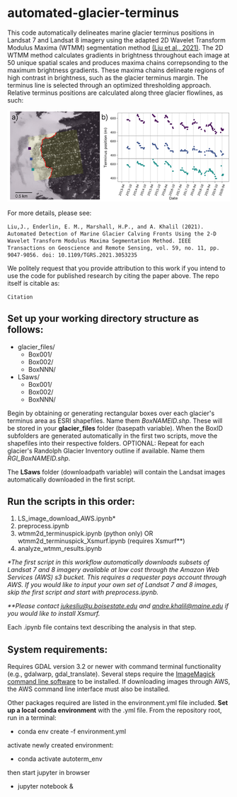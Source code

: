 # automated-glacier-terminus

This code automatically delineates marine glacier terminus positions in Landsat 7 and Landsat 8 imagery using the adapted 2D Wavelet Transform Modulus Maxima (WTMM) segmentation method [(Liu et al., 2021)](https://ieeexplore.ieee.org/stamp/stamp.jsp?tp=&arnumber=9349100). The 2D WTMM method calculates gradients in brightness throughout each image at 50 unique spatial scales and produces maxima chains correpsonding to the maximum brightness gradients. These maxima chains delineate regions of high contrast in brightness, such as the glacier terminus margin. The terminus line is selected through an optimized thresholding approach. Relative terminus positions are calculated along three glacier flowlines, as such:

<img src="flowlines_horizontal.png" alt="fig" width="800"/>

For more details, please see:

    Liu,J., Enderlin, E. M., Marshall, H.P., and A. Khalil (2021). Automated Detection of Marine Glacier Calving Fronts Using the 2-D Wavelet Transform Modulus Maxima Segmentation Method. IEEE Transactions on Geoscience and Remote Sensing, vol. 59, no. 11, pp. 9047-9056. doi: 10.1109/TGRS.2021.3053235

We politely request that you provide attribution to this work if you intend to use the code for published research by citing the paper above. The repo itself is citable as:

    Citation 

## Set up your working directory structure as follows: <br />
* glacier_files/
    + Box001/
    + Box002/
    + BoxNNN/
* LSaws/
    + Box001/
    + Box002/
    + BoxNNN/
             
Begin by obtaining or generating rectangular boxes over each glacier's terminus area as ESRI shapefiles. Name them _BoxNAMEID.shp_. These will be stored in your **glacier_files** folder (basepath variable). When the BoxID subfolders are generated automatically in the first two scripts, move the shapefiles into their respective folders. OPTIONAL: Repeat for each glacier's Randolph Glacier Inventory outline if available. Name them _RGI_BoxNAMEID.shp_. <br />

The **LSaws** folder (downloadpath variable) will contain the Landsat images automatically downloaded in the first script. <br />


## Run the scripts in this order: <br />
1) LS_image_download_AWS.ipynb*  <br />
2) preprocess.ipynb  <br />
3) wtmm2d_terminuspick.ipynb (python only) OR wtmm2d_terminuspick_Xsmurf.ipynb (requires Xsmurf**)  <br />
4) analyze_wtmm_results.ipynb  <br />

_*The first script in this workflow automatically downloads subsets of Landsat 7 and 8 imagery available at low cost through the Amazon Web Services (AWS) s3 bucket. This requires a requester pays account through AWS. If you would like to input your own set of Landsat 7 and 8 images, skip the first script and start with preprocess.ipynb._  <br />

_**Please contact jukesliu@u.boisestate.edu and andre.khalil@maine.edu if you would like to install Xsmurf._  <br />

Each .ipynb file contains text describing the analysis in that step.  <br />

## System requirements: <br />
Requires GDAL version 3.2 or newer with command terminal functionality (e.g., gdalwarp, gdal_translate). Several steps require the [ImageMagick command line software](https://imagemagick.org/script/download.php) to be installed. If downloading images through AWS, the AWS command line interface must also be installed.

Other packages required are listed in the environment.yml file included. **Set up a local conda environment** with the .yml file. From the repository root, run in a terminal:

- conda env create -f environment.yml

activate newly created environment:

- conda activate autoterm_env

then start jupyter in browser

- jupyter notebook &
